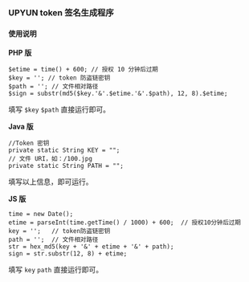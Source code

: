### UPYUN token 签名生成程序

#### 使用说明

**PHP 版**

```
$etime = time() + 600; // 授权 10 分钟后过期
$key = ''; // token 防盗链密钥
$path = ''; // 文件相对路径
$sign = substr(md5($key.'&'.$etime.'&'.$path), 12, 8).$etime;
```

填写 `$key` `$path` 直接运行即可。

**Java 版**

```
//Token 密钥
private static String KEY = "";
// 文件 URI，如：/100.jpg
private static String PATH = "";
```

填写以上信息，即可运行。

**JS 版**

```
time = new Date();
etime = parseInt(time.getTime() / 1000) + 600;  // 授权10分钟后过期
key = '';   // token防盗链密钥
path = '';  // 文件相对路径
str = hex_md5(key + '&' + etime + '&' + path);
sign = str.substr(12, 8) + etime;
```

填写 `key` `path` 直接运行即可。

